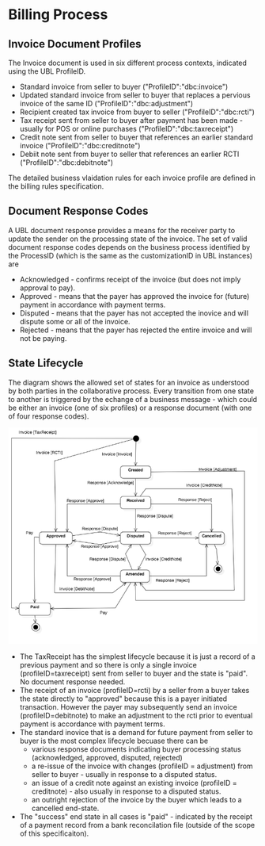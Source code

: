 # Billing Process

## Invoice Document Profiles

The Invoice document is used in six different process contexts, indicated using the UBL ProfileID.

* Standard invoice from seller to buyer ("ProfileID":"dbc:invoice")
* Updated standard invoice from seller to buyer that replaces a pervious invoice of the same ID ("ProfileID":"dbc:adjustment")
* Recipient created tax invoice from buyer to seller ("ProfileID":"dbc:rcti")
* Tax receipt sent from seller to buyer after payment has been made - usually for POS or online purchases ("ProfileID":"dbc:taxreceipt")
* Credit note sent from seller to buyer that references an earlier standard invoice ("ProfileID":"dbc:creditnote")
* Debiit note sent from buyer to seller that references an earlier RCTI ("ProfileID":"dbc:debitnote")

The detailed business vlaidation rules for each invoice profile are defined in the billing rules specification.

## Document Response Codes

A UBL document response provides a means for the receiver party to update the sender on the processing state of the invoice.  The set of valid document response codes depends on the business process identified by the ProcessID (which is the same as the customizationID in UBL instances) are

* Acknowledged - confirms receipt of the invoice (but does not imply approval to pay).
* Approved - means that the payer has approved the invoice for (future) payment in accordance with payment terms.
* Disputed - means that the payer has not accepted the inovice and will dispute some or all of the invoice.
* Rejected - means that the payer has rejected the entire invoice and will not be paying.  

## State Lifecycle

The diagram shows the allowed set of states for an invoice as understood by both parties in the collaborative process.  Every transition from one state to another is triggered by the echange of a business message - which could be either an invoice (one of six profiles) or a response document (with one of four response codes).

![Billing State Lifecycle](Billing-StateLifecycle.png)

* The TaxReceipt has the simplest lifecycle because it is just a record of a previous payment and so there is only a single invoice (profileID=taxreceipt) sent from seller to buyer and the state is "paid".  No document response needed.
* The receipt of an invoice (profileID=rcti) by a seller from a buyer takes the state directly to "approved" because this is a payer initiated transaction.  However the payer may subsequently send an invoice (profileID=debitnote) to make an adjustment to the rcti prior to eventual payment is accordance with payment terms.
* The standard inovice that is a demand for future payment from seller to buyer is the most complex lifecycle becuase there can be 
  * various response documents indicating buyer processing status (acknowledged, approved, disputed, rejected)
  * a re-issue of the invoice with changes (profileID = adjustment) from seller to buyer - usually in response to a disputed status.
  * an issue of a credit note against an existing invoice (profileID = creditnote) - also usually in response to a disputed status.
  * an outright rejection of the invoice by the buyer which leads to a cancelled end-state.
* The "success" end state in all cases is "paid" - indicated by the receipt of a payment record from a bank reconcilation file (outside of the scope of this specificaiton).



